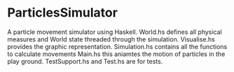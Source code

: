 # ParticlesSimulator
A particle movement simulator using Haskell.
World.hs defines all physical measures and World state threaded through the simulation.
Visualise.hs provides the graphic representation.
Simulation.hs contains all the functions to calculate movements
Main.hs this aniamtes the motion of particles in the play ground.
TestSupport.hs and Test.hs are for tests.

